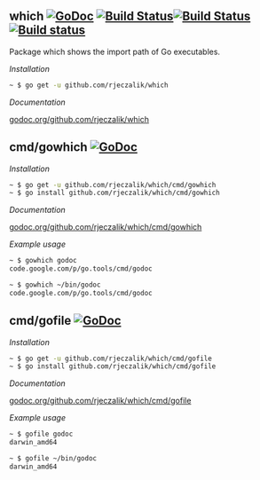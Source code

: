 ## which [![GoDoc](https://godoc.org/github.com/rjeczalik/which?status.png)](https://godoc.org/github.com/rjeczalik/which) [![Build Status](https://travis-ci.org/rjeczalik/which.png?branch=master)](https://travis-ci.org/rjeczalik/which)[![Build Status](https://travis-ci.org/rjeczalik/which.png?branch=osx)](https://travis-ci.org/rjeczalik/which) [![Build status](https://ci.appveyor.com/api/projects/status/t97eqlnkpbb7chxx)](https://ci.appveyor.com/project/rjeczalik/which)

Package which shows the import path of Go executables.

*Installation*

```bash
~ $ go get -u github.com/rjeczalik/which
```

*Documentation*

[godoc.org/github.com/rjeczalik/which](https://godoc.org/github.com/rjeczalik/which)

## cmd/gowhich [![GoDoc](https://godoc.org/github.com/rjeczalik/which/cmd/gowhich?status.png)](https://godoc.org/github.com/rjeczalik/which/cmd/gowhich)

*Installation*

```bash
~ $ go get -u github.com/rjeczalik/which/cmd/gowhich
~ $ go install github.com/rjeczalik/which/cmd/gowhich
```

*Documentation*

[godoc.org/github.com/rjeczalik/which/cmd/gowhich](http://godoc.org/github.com/rjeczalik/which/cmd/gowhich)

*Example usage*

```bash
~ $ gowhich godoc
code.google.com/p/go.tools/cmd/godoc
```
```bash
~ $ gowhich ~/bin/godoc
code.google.com/p/go.tools/cmd/godoc
```

## cmd/gofile [![GoDoc](https://godoc.org/github.com/rjeczalik/which/cmd/gofile?status.png)](https://godoc.org/github.com/rjeczalik/which/cmd/gofile)

*Installation*

```bash
~ $ go get -u github.com/rjeczalik/which/cmd/gofile
~ $ go install github.com/rjeczalik/which/cmd/gofile
```

*Documentation*

[godoc.org/github.com/rjeczalik/which/cmd/gofile](http://godoc.org/github.com/rjeczalik/which/cmd/gofile)

*Example usage*

```bash
~ $ gofile godoc
darwin_amd64
```
```bash
~ $ gofile ~/bin/godoc
darwin_amd64
```
